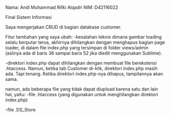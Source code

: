 Nama: Andi Muhammad Rifki Alqadri
NIM: D42116022

Final Sistem Informasi

Saya mengerjakan CRUD di bagian database customer.

Fitur tambahan yang saya ubah:
-kesalahan teknis dimana gambar loading selalu berputar terus, akhirnya dihilangkan dengan menghapus bagian page loader,
di dalam file index.php yang tersimpan di folder views/admin (aslinya ada di baris 36 sampai baris 52 jika diedit menggunakan Sublime).

-direktori index.php dapat dihilangkan dengan membuat file berekstensi .htaccess. Namun, ketika tab Customer di-klik,
direktori index.php masih ada. Tapi tenang. Ketika direktori index.php-nya dihapus, tampilannya akan sama.


namun, ada beberapa file yang tidak dapat diupload karena satu dan lain hal, yaitu:
-file .htaccess (yang digunakan untuk menghilangkan direktori index.php)

-file .DS_Store
